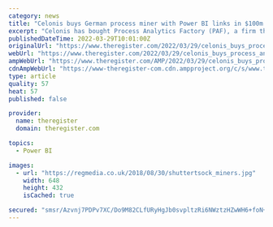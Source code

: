 ```yaml
---
category: news
title: "Celonis buys German process miner with Power BI links in $100m deal"
excerpt: "Celonis has bought Process Analytics Factory (PAF), a firm that integrates its technology with Microsoft's Power BI platform, in a deal said to be worth $100m. The two German companies claim the merger will help users on Microsoft's popular Power Platform benefit from output data from Celonis's process mining,"
publishedDateTime: 2022-03-29T10:01:00Z
originalUrl: "https://www.theregister.com/2022/03/29/celonis_buys_process_analytics_factory/?td=amp-keepreading-btm"
webUrl: "https://www.theregister.com/2022/03/29/celonis_buys_process_analytics_factory/?td=amp-keepreading-btm"
ampWebUrl: "https://www.theregister.com/AMP/2022/03/29/celonis_buys_process_analytics_factory/"
cdnAmpWebUrl: "https://www-theregister-com.cdn.ampproject.org/c/s/www.theregister.com/AMP/2022/03/29/celonis_buys_process_analytics_factory/"
type: article
quality: 57
heat: 57
published: false

provider:
  name: theregister
  domain: theregister.com

topics:
  - Power BI

images:
  - url: "https://regmedia.co.uk/2018/08/30/shuttertsock_miners.jpg"
    width: 648
    height: 432
    isCached: true

secured: "smsr/Azvnj7PDPv7XC/Do9M82CLfURyHgJb0svpltzRi6NWztzHZwWH6+foN+9Dfzkko7dNW2zcp79vrZd/6ewJPgErwInOq7j2b0RusVyqTxLLv7Y0xeaEWhgPM5b5uJ3QDsAOV5vdhad04nA9e5DNTmjhJjXYdYfKL2oA1pPHY8ehlkGPWCmhsDhzofAbl4LxExt7M3f0HxEjQD13yezWUc7tdFLWR6FQlNPa8kK+mPKUGligSSyegKBhLucF+FRp9KSjWYK3t97TQEs44YQFBIYydmxklwBZgr19H84CwAZ6P6zWafCcltoMT/NbExmPrZ0bWZi+7hXuI1zdbTh+jIWlt6UXbmXtao3pX9Og=;EdKkJCltJwJn2BrFqtGaPQ=="
---
```


